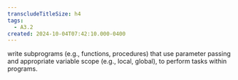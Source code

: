 ```yaml
---
transcludeTitleSize: h4
tags:
  - A3.2
created: 2024-10-04T07:42:10.000-0400
---
```

write subprograms (e.g., functions, procedures) that use parameter passing and appropriate variable scope (e.g., local, global), to perform tasks within programs.